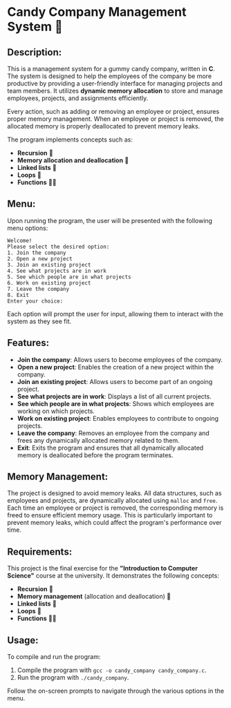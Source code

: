 # Candy Company Management System 🍬

## Description:
This is a management system for a gummy candy company, written in **C**. The system is designed to help the employees of the company be more productive by providing a user-friendly interface for managing projects and team members. It utilizes **dynamic memory allocation** to store and manage employees, projects, and assignments efficiently. 

Every action, such as adding or removing an employee or project, ensures proper memory management. When an employee or project is removed, the allocated memory is properly deallocated to prevent memory leaks.

The program implements concepts such as:
- **Recursion** 🔄
- **Memory allocation and deallocation** 💾
- **Linked lists** 🔗
- **Loops** 🔁
- **Functions** 🧑‍💻

## Menu:
Upon running the program, the user will be presented with the following menu options:

```
Welcome!
Please select the desired option:
1. Join the company
2. Open a new project
3. Join an existing project
4. See what projects are in work
5. See which people are in what projects
6. Work on existing project
7. Leave the company
8. Exit
Enter your choice:
```

Each option will prompt the user for input, allowing them to interact with the system as they see fit.

## Features:
- **Join the company**: Allows users to become employees of the company.
- **Open a new project**: Enables the creation of a new project within the company.
- **Join an existing project**: Allows users to become part of an ongoing project.
- **See what projects are in work**: Displays a list of all current projects.
- **See which people are in what projects**: Shows which employees are working on which projects.
- **Work on existing project**: Enables employees to contribute to ongoing projects.
- **Leave the company**: Removes an employee from the company and frees any dynamically allocated memory related to them.
- **Exit**: Exits the program and ensures that all dynamically allocated memory is deallocated before the program terminates.

## Memory Management:
The project is designed to avoid memory leaks. All data structures, such as employees and projects, are dynamically allocated using `malloc` and `free`. Each time an employee or project is removed, the corresponding memory is freed to ensure efficient memory usage. This is particularly important to prevent memory leaks, which could affect the program's performance over time.

## Requirements:
This project is the final exercise for the **"Introduction to Computer Science"** course at the university. It demonstrates the following concepts:
- **Recursion** 🔄
- **Memory management** (allocation and deallocation) 💾
- **Linked lists** 🔗
- **Loops** 🔁
- **Functions** 🧑‍💻

## Usage:
To compile and run the program:
1. Compile the program with `gcc -o candy_company candy_company.c`.
2. Run the program with `./candy_company`.

Follow the on-screen prompts to navigate through the various options in the menu.
